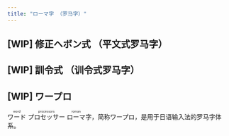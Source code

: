 ```yaml
---
title: "ローマ字 （罗马字）"
---
```


<!-- markdownlint-disable no-inline-html -->

## [WIP] 修正ヘボン式 （平文式罗马字）

## [WIP] 訓令式 （训令式罗马字）

## [WIP] ワープロ

<ruby>ワード<rt>word</rt></ruby>
<ruby>プロセッサー<rt>processors</rt></ruby>
<ruby>ローマ<rt>roman</rt></ruby>字，简称ワープロ，是用于日语输入法的罗马字体系。

[ref]: https://www.japanesewithanime.com/2017/12/different-romaji-same-word.html#long-vowels-explanation
[ref]: https://en.wikipedia.org/wiki/Hepburn_romanization#E_+_I
[ref]: http://jgrammar.life.coocan.jp/ja/data/rohmaji2.htm
[ref]: http://www.age.ne.jp/x/nrs/iso3602/iso3602.html
[ref]: https://archive.is/PiJ4
[ref]: http://xembho.s59.xrea.com/siryoo/iso3602.html
[ref]: http://xembho.s59.xrea.com/siryoo/hikion.html
[ref]: https://www.ezairyu.mofa.go.jp/passport/hebon.html
[ref]: http://www.asahi-net.or.jp/~lf4a-okjm/genkan61.htm
[ref]: https://www.nishishi.com/blog/2017/05/add_macron_roma.html
[ref]: https://ja.wikipedia.org/wiki/%E9%95%B7%E9%9F%B3
[ref]: https://kotobank.jp/word/%E6%92%A5%E9%9F%B3-114897
[ref]: http://www.ipc.hokusei.ac.jp/~z00323/classes/joho/ms_word/basics/romaji.html
[ref]: http://www.mext.go.jp/b_menu/hakusho/nc/k19910628002/k19910628002.html
[ref]: https://ja.wikipedia.org/wiki/%E7%8F%BE%E4%BB%A3%E4%BB%AE%E5%90%8D%E9%81%A3%E3%81%84
